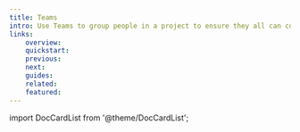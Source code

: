 ```yaml
---
title: Teams
intro: Use Teams to group people in a project to ensure they all can collaborate on the same environment resources while sharing a common set of access permissions.
links:
    overview:
    quickstart:
    previous:
    next:
    guides:
    related:
    featured:
---
```


import DocCardList from '@theme/DocCardList';

<DocCardList />
